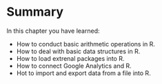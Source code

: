 # Summary

In this chapter you have learned:

* How to conduct basic arithmetic operations in R.
* How to deal with basic data structures in R.
* How to load extrenal packages into R.
* How to connect Google Analytics and R.
* Hot to import and export data from a file into R.

